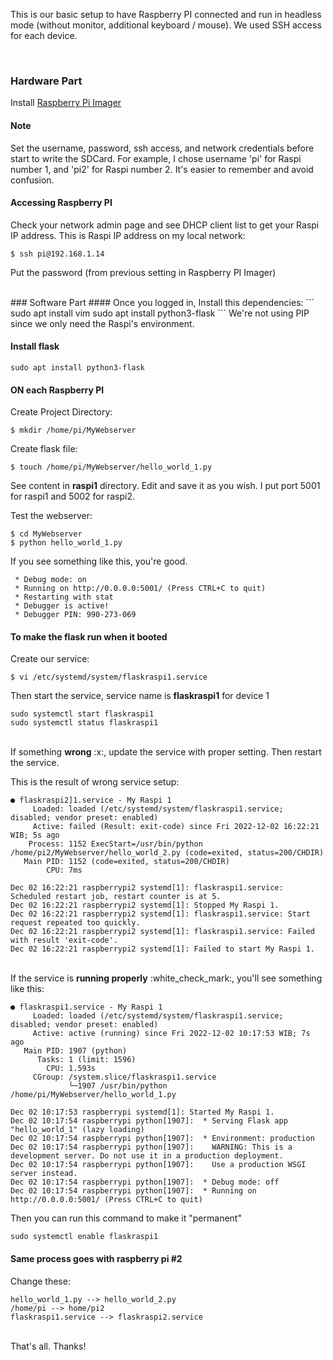 This is our basic setup to have Raspberry PI connected and run in headless mode (without monitor, additional keyboard / mouse). We used SSH access for each device.

<br/>

### Hardware Part
Install [Raspberry Pi Imager](https://www.raspberrypi.com/software/)
#### Note
Set the username, password, ssh access, and network credentials before start to write the SDCard. For example, I chose username 'pi' for Raspi number 1, and 'pi2' for Raspi number 2. It's easier to remember and avoid confusion.

#### Accessing Raspberry PI
Check your network admin page and see DHCP client list to get your Raspi IP address. This is Raspi IP address on my local network:
```
$ ssh pi@192.168.1.14
```
Put the password (from previous setting in Raspberry PI Imager)

<br/>
### Software Part
#### Once you logged in, Install this dependencies:
```
sudo apt install vim
sudo apt install python3-flask
```
We're not using PIP since we only need the Raspi's environment.


#### Install flask
```
sudo apt install python3-flask
```


#### ON each Raspberry PI

Create Project Directory:
```
$ mkdir /home/pi/MyWebserver
```

Create flask file:
```
$ touch /home/pi/MyWebserver/hello_world_1.py
```

See content in <b>raspi1</b> directory. Edit and save it as you wish.
I put port 5001 for raspi1 and 5002 for raspi2.

Test the webserver:
```
$ cd MyWebserver
$ python hello_world_1.py
```

If you see something like this, you're good.
```
 * Debug mode: on
 * Running on http://0.0.0.0:5001/ (Press CTRL+C to quit)
 * Restarting with stat
 * Debugger is active!
 * Debugger PIN: 990-273-069
```


#### To make the flask run when it booted
Create our service:
```
$ vi /etc/systemd/system/flaskraspi1.service
```

Then start the service, service name is <b>flaskraspi1</b> for device 1
```
sudo systemctl start flaskraspi1
sudo systemctl status flaskraspi1
```
<br/>
If something <b>wrong</b> :x:, update the service with proper setting. Then restart the service.

This is the result of wrong service setup:
```
● flaskraspi2]1.service - My Raspi 1
     Loaded: loaded (/etc/systemd/system/flaskraspi1.service; disabled; vendor preset: enabled)
     Active: failed (Result: exit-code) since Fri 2022-12-02 16:22:21 WIB; 5s ago
    Process: 1152 ExecStart=/usr/bin/python /home/pi2/MyWebserver/hello_world_2.py (code=exited, status=200/CHDIR)
   Main PID: 1152 (code=exited, status=200/CHDIR)
        CPU: 7ms

Dec 02 16:22:21 raspberrypi2 systemd[1]: flaskraspi1.service: Scheduled restart job, restart counter is at 5.
Dec 02 16:22:21 raspberrypi2 systemd[1]: Stopped My Raspi 1.
Dec 02 16:22:21 raspberrypi2 systemd[1]: flaskraspi1.service: Start request repeated too quickly.
Dec 02 16:22:21 raspberrypi2 systemd[1]: flaskraspi1.service: Failed with result 'exit-code'.
Dec 02 16:22:21 raspberrypi2 systemd[1]: Failed to start My Raspi 1.
```
<br/>
If the service is <b>running properly</b> :white_check_mark:, you'll see something like this:

```
● flaskraspi1.service - My Raspi 1
     Loaded: loaded (/etc/systemd/system/flaskraspi1.service; disabled; vendor preset: enabled)
     Active: active (running) since Fri 2022-12-02 10:17:53 WIB; 7s ago
   Main PID: 1907 (python)
      Tasks: 1 (limit: 1596)
        CPU: 1.593s
     CGroup: /system.slice/flaskraspi1.service
             └─1907 /usr/bin/python /home/pi/MyWebserver/hello_world_1.py

Dec 02 10:17:53 raspberrypi systemd[1]: Started My Raspi 1.
Dec 02 10:17:54 raspberrypi python[1907]:  * Serving Flask app "hello_world_1" (lazy loading)
Dec 02 10:17:54 raspberrypi python[1907]:  * Environment: production
Dec 02 10:17:54 raspberrypi python[1907]:    WARNING: This is a development server. Do not use it in a production deployment.
Dec 02 10:17:54 raspberrypi python[1907]:    Use a production WSGI server instead.
Dec 02 10:17:54 raspberrypi python[1907]:  * Debug mode: off
Dec 02 10:17:54 raspberrypi python[1907]:  * Running on http://0.0.0.0:5001/ (Press CTRL+C to quit)
```

Then you can run this command to make it "permanent"
```
sudo systemctl enable flaskraspi1
```

#### Same process goes with raspberry pi #2
Change these:
```
hello_world_1.py --> hello_world_2.py
/home/pi --> home/pi2
flaskraspi1.service --> flaskraspi2.service
```

<br/>
That's all. Thanks!
